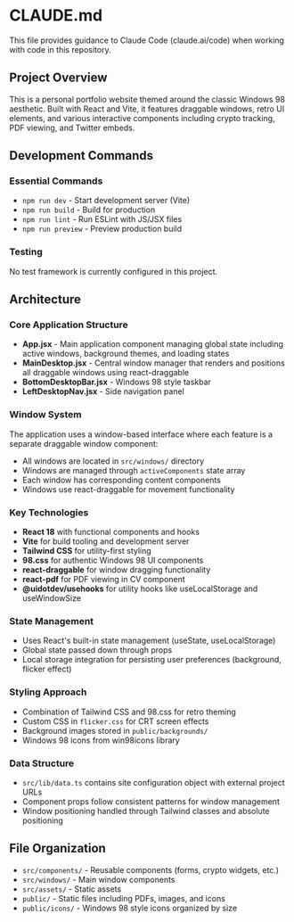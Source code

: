 # CLAUDE.md

This file provides guidance to Claude Code (claude.ai/code) when working with code in this repository.

## Project Overview

This is a personal portfolio website themed around the classic Windows 98 aesthetic. Built with React and Vite, it features draggable windows, retro UI elements, and various interactive components including crypto tracking, PDF viewing, and Twitter embeds.

## Development Commands

### Essential Commands
- `npm run dev` - Start development server (Vite)
- `npm run build` - Build for production
- `npm run lint` - Run ESLint with JS/JSX files
- `npm run preview` - Preview production build

### Testing
No test framework is currently configured in this project.

## Architecture

### Core Application Structure
- **App.jsx** - Main application component managing global state including active windows, background themes, and loading states
- **MainDesktop.jsx** - Central window manager that renders and positions all draggable windows using react-draggable
- **BottomDesktopBar.jsx** - Windows 98 style taskbar
- **LeftDesktopNav.jsx** - Side navigation panel

### Window System
The application uses a window-based interface where each feature is a separate draggable window component:
- All windows are located in `src/windows/` directory
- Windows are managed through `activeComponents` state array
- Each window has corresponding content components
- Windows use react-draggable for movement functionality

### Key Technologies
- **React 18** with functional components and hooks
- **Vite** for build tooling and development server
- **Tailwind CSS** for utility-first styling
- **98.css** for authentic Windows 98 UI components
- **react-draggable** for window dragging functionality
- **react-pdf** for PDF viewing in CV component
- **@uidotdev/usehooks** for utility hooks like useLocalStorage and useWindowSize

### State Management
- Uses React's built-in state management (useState, useLocalStorage)
- Global state passed down through props
- Local storage integration for persisting user preferences (background, flicker effect)

### Styling Approach
- Combination of Tailwind CSS and 98.css for retro theming
- Custom CSS in `flicker.css` for CRT screen effects
- Background images stored in `public/backgrounds/`
- Windows 98 icons from win98icons library

### Data Structure
- `src/lib/data.ts` contains site configuration object with external project URLs
- Component props follow consistent patterns for window management
- Window positioning handled through Tailwind classes and absolute positioning

## File Organization

- `src/components/` - Reusable components (forms, crypto widgets, etc.)
- `src/windows/` - Main window components
- `src/assets/` - Static assets
- `public/` - Static files including PDFs, images, and icons
- `public/icons/` - Windows 98 style icons organized by size